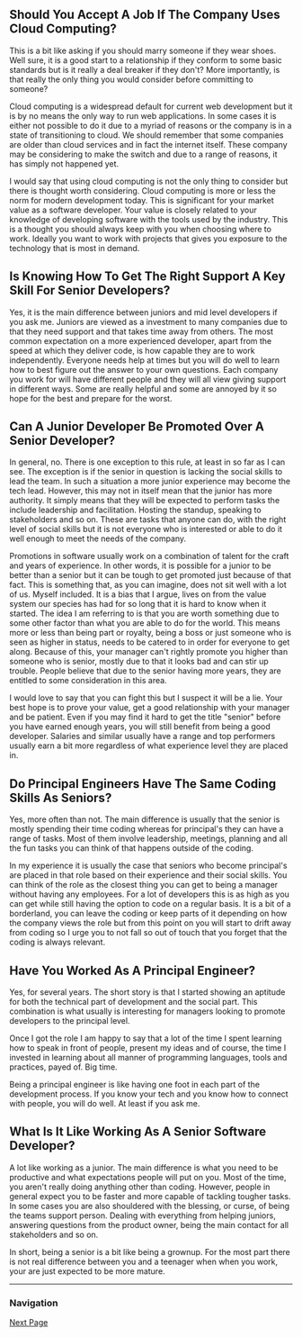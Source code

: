 ## Should You Accept A Job If The Company Uses Cloud Computing?

This is a bit like asking if you should marry someone if they
wear shoes. Well sure, it is a good start to a relationship if
they conform to some basic standards but is it really a deal
breaker if they don't? More importantly, is that really the only
thing you would consider before committing to someone?

Cloud computing is a widespread default for current web development
but it is by no means the only way to run web applications. In
some cases it is either not possible to do it due to a myriad of
reasons or the company is in a state of transitioning to cloud.
We should remember that some companies are older than cloud
services and in fact the internet itself. These company may be
considering to make the switch and due to a range of reasons,
it has simply not happened yet.

I would say that using cloud computing is not the only thing to
consider but there is thought worth considering. Cloud computing
is more or less the norm for modern development today. This is
significant for your market value as a software developer.
Your value is closely related to your knowledge of developing
software with the tools used by the industry. This is a thought
you should always keep with you when choosing where to work.
Ideally you want to work with projects that gives you exposure
to the technology that is most in demand.

## Is Knowing How To Get The Right Support A Key Skill For Senior Developers?

Yes, it is the main difference between juniors and mid level developers
if you ask me. Juniors are viewed as a investment to many companies
due to that they need support and that takes time away from others.
The most common expectation on a more experienced developer, apart
from the speed at which they deliver code, is how capable they are
to work independently. Everyone needs help at times but you will do
well to learn how to best figure out the answer to your own questions.
Each company you work for will have different people and they will
all view giving support in different ways. Some are really helpful
and some are annoyed by it so hope for the best and prepare for
the worst.

## Can A Junior Developer Be Promoted Over A Senior Developer?

In general, no. There is one exception to this rule, at least in
so far as I can see. The exception is if the senior in question is
lacking the social skills to lead the team. In such a situation a
more junior experience may become the tech lead. However, this may
not in itself mean that the junior has more authority. It simply
means that they will be expected to perform tasks the include
leadership and facilitation. Hosting the standup, speaking to
stakeholders and so on. These are tasks that anyone can do, with the
right level of social skills but it is not everyone who is interested
or able to do it well enough to meet the needs of the company.

Promotions in software usually work on a combination of talent for
the craft and years of experience. In other words, it is possible for
a junior to be better than a senior but it can be tough to get promoted
just because of that fact. This is something that, as you can imagine,
does not sit well with a lot of us. Myself included. It is a bias that
I argue, lives on from the value system our species has had for so
long that it is hard to know when it started. The idea I am referring
to is that you are worth something due to some other factor than what
you are able to do for the world. This means more or less than being
part or royalty, being a boss or just someone who is seen as higher
in status, needs to be catered to in order for everyone to get along.
Because of this, your manager can't rightly promote you higher than
someone who is senior, mostly due to that it looks bad and can stir
up trouble. People believe that due to the senior having more years,
they are entitled to some consideration in this area.

I would love to say that you can fight this but I suspect it will be
a lie. Your best hope is to prove your value, get a good relationship
with your manager and be patient. Even if you may find it hard to get
the title "senior" before you have earned enough years, you will still
benefit from being a good developer. Salaries and similar usually have
a range and top performers usually earn a bit more regardless of what
experience level they are placed in.

## Do Principal Engineers Have The Same Coding Skills As Seniors?

Yes, more often than not. The main difference is usually that the senior
is mostly spending their time coding whereas for principal's they
can have a range of tasks. Most of them involve leadership, meetings,
planning and all the fun tasks you can think of that happens outside
of the coding.

In my experience it is usually the case that seniors who become principal's
are placed in that role based on their experience and their social
skills. You can think of the role as the closest thing you can get
to being a manager without having any employees. For a lot of developers
this is as high as you can get while still having the option to code
on a regular basis. It is a bit of a borderland, you can leave the
coding or keep parts of it depending on how the company views the
role but from this point on you will start to drift away from coding
so I urge you to not fall so out of touch that you forget that the
coding is always relevant.

## Have You Worked As A Principal Engineer?

Yes, for several years. The short story is that I started
showing an aptitude for both the technical part of development
and the social part. This combination is what usually is interesting
for managers looking to promote developers to the principal level.

Once I got the role I am happy to say that a lot of the time I spent
learning how to speak in front of people, present my ideas and of course,
the time I invested in learning about all manner of programming languages,
tools and practices, payed of. Big time.

Being a principal engineer is like having one foot in each part of
the development process. If you know your tech and you know how to
connect with people, you will do well. At least if you ask me.

## What Is It Like Working As A Senior Software Developer?

A lot like working as a junior. The main difference is what you need
to be productive and what expectations people will put on you. Most
of the time, you aren't really doing anything other than coding.
However, people in general expect you to be faster and more capable
of tackling tougher tasks. In some cases you are also shouldered with
the blessing, or curse, of being the teams support person. Dealing
with everything from helping juniors, answering questions from the
product owner, being the main contact for all stakeholders and so on.

In short, being a senior is a bit like being a grownup. For the most
part there is not real difference between you and a teenager when
when you work, your are just expected to be more mature.

---

### Navigation

[Next Page](career_growth_and_job_market/page_029.md)
